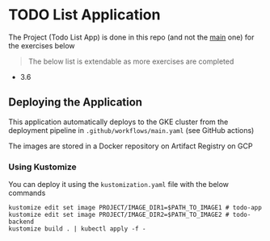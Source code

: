 # TODO List Application

The Project (Todo List App) is done in this repo (and not the [main](https://github.com/aritrabiswas2004/devops-with-kubernetes) one) for the exercises below

> The below list is extendable as more exercises are completed

- 3.6

## Deploying the Application

This application automatically deploys to the GKE cluster from the deployment pipeline in `.github/workflows/main.yaml` (see GitHub actions)

The images are stored in a Docker repository on Artifact Registry on GCP

### Using Kustomize

You can deploy it using the `kustomization.yaml` file with the below commands

```shell
kustomize edit set image PROJECT/IMAGE_DIR1=$PATH_TO_IMAGE1 # todo-app
kustomize edit set image PROJECT/IMAGE_DIR2=$PATH_TO_IMAGE2 # todo-backend
kustomize build . | kubectl apply -f -
```



